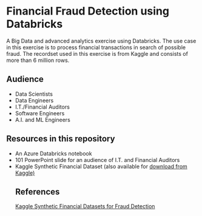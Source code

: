 # Financial Fraud Detection using Databricks
A Big Data and advanced analytics exercise using Databricks. The use case in this exercise is to process financial transactions in search of possible fraud. The recordset used in this exercise is from Kaggle and consists of  more than 6 million rows.

## Audience
<ul>
  <li>Data Scientists</li>
  <li>Data Engineers</li>
  <li>I.T./Financial Auditors</li>
  <li>Software Engineers</li>
  <li>A.I. and ML Engineers</li>
</ul>
  
## Resources in this repository
<ul>
  <li>An Azure Databricks notebook</li>
  <li>101 PowerPoint slide for an audience of I.T. and Financial Auditors</li>
   <li>Kaggle Synthetic Financial Dataset (also available for <a href="https://www.kaggle.com/ntnu-testimon/paysim1/download">download from Kaggle)</a></li?
</ul>

## References
<a href="https://www.kaggle.com/ntnu-testimon/paysim1/download">Kaggle Synthetic Financial Datasets for Fraud Detection</a>
